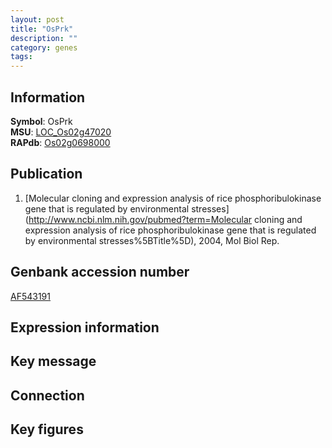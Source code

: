 ```yaml
---
layout: post
title: "OsPrk"
description: ""
category: genes
tags: 
---
```


## Information
__Symbol__: OsPrk  
__MSU__: [LOC_Os02g47020](http://rice.plantbiology.msu.edu/cgi-bin/ORF_infopage.cgi?orf=LOC_Os02g47020)  
__RAPdb__: [Os02g0698000](http://rapdb.dna.affrc.go.jp/viewer/gbrowse_details/irgsp1?name=Os02g0698000)  

## Publication
1. [Molecular cloning and expression analysis of rice phosphoribulokinase gene that is regulated by environmental stresses](http://www.ncbi.nlm.nih.gov/pubmed?term=Molecular cloning and expression analysis of rice phosphoribulokinase gene that is regulated by environmental stresses%5BTitle%5D), 2004, Mol Biol Rep.

## Genbank accession number
[AF543191](http://www.ncbi.nlm.nih.gov/nuccore/AF543191)  

## Expression information

## Key message

## Connection

## Key figures


